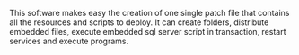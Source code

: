 This software makes easy the creation of one single patch file that contains all the resources and scripts to deploy. It can create folders, distribute embedded files, execute embedded sql server script in transaction, restart services and execute programs.